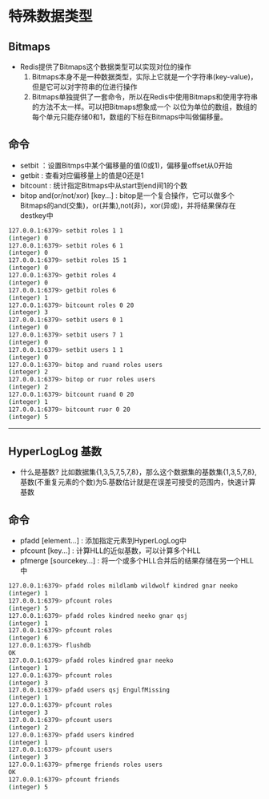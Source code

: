# 特殊数据类型
## Bitmaps
- Redis提供了Bitmaps这个数据类型可以实现对位的操作
  1. Bitmaps本身不是一种数据类型，实际上它就是一个字符串(key-value)，但是它可以对字符串的位进行操作
  2. Bitmaps单独提供了一套命令，所以在Redis中使用Bitmaps和使用字符串的方法不太一样。可以把Bitmaps想象成一个
  以位为单位的数组，数组的每个单元只能存储0和1，数组的下标在Bitmaps中叫做偏移量。
  
## 命令
- setbit <key> <offset> <value> ：设置Bitmps中某个偏移量的值(0或1)，偏移量offset从0开始
- getbit <key> <offset> : 查看对应偏移量上的值是0还是1
- bitcount <key> <start> <end> : 统计指定Bitmaps中从start到end间1的个数
- bitop and(or/not/xor) <destkey> [key...] : bitop是一个复合操作，它可以做多个Bitmaps的and(交集)，or(并集),not(非)，xor(异或)，并将结果保存在destkey中
  
```bash
127.0.0.1:6379> setbit roles 1 1
(integer) 0
127.0.0.1:6379> setbit roles 6 1
(integer) 0
127.0.0.1:6379> setbit roles 15 1
(integer) 0
127.0.0.1:6379> getbit roles 4
(integer) 0
127.0.0.1:6379> getbit roles 6
(integer) 1
127.0.0.1:6379> bitcount roles 0 20
(integer) 3
127.0.0.1:6379> setbit users 0 1
(integer) 0
127.0.0.1:6379> setbit users 7 1
(integer) 0
127.0.0.1:6379> setbit users 1 1
(integer) 0
127.0.0.1:6379> bitop and ruand roles users
(integer) 2
127.0.0.1:6379> bitop or ruor roles users
(integer) 2
127.0.0.1:6379> bitcount ruand 0 20
(integer) 1
127.0.0.1:6379> bitcount ruor 0 20
(integer) 5
```
  
<hr>
  
## HyperLogLog 基数
- 什么是基数?
比如数据集{1,3,5,7,5,7,8}，那么这个数据集的基数集{1,3,5,7,8},基数(不重复元素的个数)为5.基数估计就是在误差可接受的范围内，快速计算基数
  
## 命令
- pfadd <key> <element> [element...] : 添加指定元素到HyperLogLog中
- pfcount <key> [key...] : 计算HLL的近似基数，可以计算多个HLL
- pfmerge <destkey> <sourcekey> [sourcekey...] : 将一个或多个HLL合并后的结果存储在另一个HLL中
  
```bash
127.0.0.1:6379> pfadd roles mildlamb wildwolf kindred gnar neeko
(integer) 1
127.0.0.1:6379> pfcount roles
(integer) 5
127.0.0.1:6379> pfadd roles kindred neeko gnar qsj
(integer) 1
127.0.0.1:6379> pfcount roles
(integer) 6
127.0.0.1:6379> flushdb
OK
127.0.0.1:6379> pfadd roles kindred gnar neeko
(integer) 1
127.0.0.1:6379> pfcount roles
(integer) 3
127.0.0.1:6379> pfadd users qsj EngulfMissing
(integer) 1
127.0.0.1:6379> pfcount roles
(integer) 3
127.0.0.1:6379> pfcount users
(integer) 2
127.0.0.1:6379> pfadd users kindred
(integer) 1
127.0.0.1:6379> pfcount users
(integer) 3
127.0.0.1:6379> pfmerge friends roles users
OK
127.0.0.1:6379> pfcount friends
(integer) 5
```
